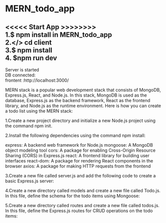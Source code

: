 # MERN_todo_app


<<<<< Start App >>>>>>>>  
1.$ npm install in MERN_todo_app      
2.</> cd client  
3.$ npm install  
4. $npm run dev   
----------------  
Server is started   
DB connected:  
frontent :http://localhost:3000/  



MERN stack is a popular web development stack that consists of MongoDB, Express.js, React, and Node.js. In this stack, MongoDB is used as the database, Express.js as the backend framework, React as the frontend library, and Node.js as the runtime environment. Here is how you can create a todo list using the MERN stack:

1.Create a new project directory and initialize a new Node.js project using the command npm init.

2.Install the following dependencies using the command npm install:

express: A backend web framework for Node.js
mongoose: A MongoDB object modeling tool
cors: A package for enabling Cross-Origin Resource Sharing (CORS) in Express.js
react: A frontend library for building user interfaces
react-dom: A package for rendering React components in the browser
axios: A package for making HTTP requests from the frontend

3.Create a new file called server.js and add the following code to create a basic Express.js server:

4.Create a new directory called models and create a new file called Todo.js. In this file, define the schema for the todo items using Mongoose:

5.Create a new directory called routes and create a new file called todos.js. In this file, define the Express.js routes for CRUD operations on the todo items:
